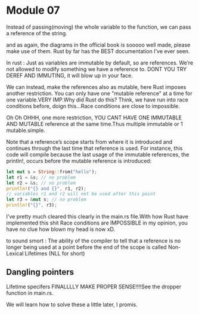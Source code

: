 # Module 07

Instead of passing(moving) the whole variable to the function, we can pass a reference of the 
string.

and as again, the diagrams in the official book is sooooo well made, please make use of them.
Rust by far has the BEST documentation I've ever seen.

In rust : Just as variables are immutable by default, so are references. We’re not allowed to modify something we have a reference to. DONT YOU TRY DEREF AND IMMUTING, it will blow up in your face.

We can instead, make the references also as mutable, here Rust imposes another restriction.
You can only have one "mutable reference" at a time for one variable.VERY IMP.Why did Rust do this?
Think, we have run into race conditions before, doign this...Race conditions are close to 
impossible.

Oh Oh OHHH, one more restriction, YOU CANT HAVE ONE IMMUTABLE AND MUTABLE reference at the same
time.Thus multiple immutable or 1 mutable.simple.


Note that a reference’s scope starts from where it is introduced and continues through the last time that reference is used. For instance, this code will compile because the last usage of the immutable references, the println!, occurs before the mutable reference is introduced:

```rs
let mut s = String::from("hello");
let r1 = &s; // no problem
let r2 = &s; // no problem
println!("{} and {}", r1, r2);
// variables r1 and r2 will not be used after this point
let r3 = &mut s; // no problem
println!("{}", r3);
```

I've pretty much cleared this clearly in the main.rs file.With how Rust have implemented this shit
Race conditions are IMPOSSIBLE in my opinion, you have no clue how blown my head is now xD.

to sound smort : 
The ability of the compiler to tell that a reference is no longer being used at a point before the end of the scope is called Non-Lexical Lifetimes (NLL for short)


## Dangling pointers

Lifetime specifers FINALLLLY MAKE PROPER SENSE!!!!See the dropper function in main.rs.

We will learn how to solve these a little later, I promis.
